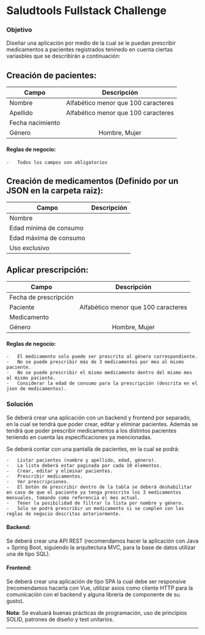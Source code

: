 # Saludtools Fullstack Challenge

### Objetivo
Diseñar una aplicación por medio de la cual se le puedan prescribir medicamentos a pacientes registrados teninedo en cuenta ciertas variasbles que se describirán a continuación:

## Creación de pacientes:

| Campo                 | Descripción                             |
| ----------------------|:---------------------------------------:|
| Nombre                | Alfabético menor que 100 caracteres     |
| Apellido              | Alfabético menor que 100 caracteres     |
| Fecha nacimiento      |                                         |
| Género                | Hombre, Mujer                           |

#### Reglas de negocio: 

    -   Todos los campos son obligatorios
    
    
## Creación de medicamentos (Definido por un JSON en la carpeta raiz):

| Campo                 | Descripción                             |
| ----------------------|:---------------------------------------:|
| Nombre                |                                         |
| Edad mínima de consumo|                                         |
| Edad máxima de consumo|                                         |
| Uso exclusivo         |                                         |

## Aplicar prescripción:

| Campo                 | Descripciȯn                             |
| ----------------------|:---------------------------------------:|
| Fecha de prescripción |                                         |
| Paciente              | Alfabético menor que 100 caracteres     |
| Medicamento           |                                         |
| Género                | Hombre, Mujer                           |

#### Reglas de negocio: 

    -   El medicamento solo puede ser prescrito al género correspondiente.
    -   No se puede prescribir más de 3 medicamentos por mes al mismo paciente.
    -   No se puede prescribir el mismo medicamento dentro del mismo mes al mismo paciente.
    -   Considerar la edad de consumo para la prescripción (descrita en el json de medicamentos).
    

### Solución

Se deberá crear una aplicación con un backend y frontend por separado, en la cual se tendrá que poder crear, editar y eliminar pacientes. Además se tendrá que poder prescribir medicamentos a los distintos pacientes teniendo en cuenta las especificaciones ya mencionadas.

Se deberá contar con una pantalla de pacientes, en la cual se podrá:

    -   Listar pacientes (nombre y apellido, edad, género).
    -   La lista deberá estar paginada por cada 10 elementos.
    -   Crear, editar y eliminar pacientes.
    -   Prescribir medicamentos.
    -   Ver prescripciones.
    -   El botón de prescribir dentro de la tabla se deberá deshabilitar en caso de que el paciente ya tenga prescrito los 3 medicamentos mensuales, tomando como referencia el mes actual.
    -   Tener la posibilidad de filtrar la lista por nombre y género.
    -   Solo se podrá prescribir un medicamento si se cumplen con las reglas de negocio descritas anteriormente.
    

#### Backend:
Se deberá crear una API REST (recomendamos hacer la aplicación con Java + Spring Boot, siguiendo la arquitectura MVC, para la base de datos utilizar una de tipo SQL).


#### Frontend:
Se deberá crear una aplicación de tipo SPA la cual debe ser responsive (recomendamos hacerla con Vue, utilizar axios como cliente HTTP para la comunicación con el backend y alguna librería de componente de su gusto).


**Nota**: Se evaluará buenas prácticas de programación, uso de principios SOLID, patrones de diseño y test unitarios.

---
